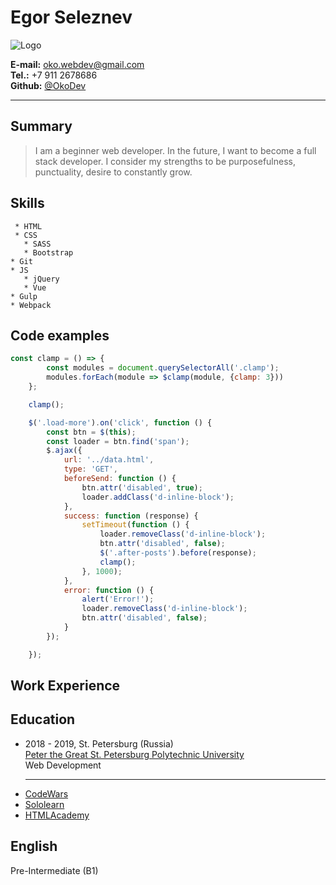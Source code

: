 # Egor Seleznev

![Logo](https://lh3.googleusercontent.com/UlWzmNBxEmoSpBfkEyUn9v-gPI_u_mmNWZU6Wx--3K7So-Fo56YR60ZVID5CBynoFVBprjnkvqrMB2dKRbn1ap3wIQ3uJaul_te7_t2ibSYhgAHmyLuWbmKJQz482qTCsJz2J7oHn57_PouygzWqUAs91F2xrbi7CFM9L-0swYJpKMMFLY7EAoMV2Dc7IEWA8E3c_92e9vCpeqEbkfYcvMngbANAogX0lYVO16-7a9wsZAiXQ2CATMSEZe_ZeoF8eIcnZZCtlrqp9IhCJuRRMkgimZQDuk3RfW4MkyEBQ9vMCQc0gLIQyKpQUS8anDHi_K89sVx-KPlrjeTFcnHUQVx16rKKzT-QH1KHAH3Ko0WP5zMFjHp5HWuOZ9rZfcAcq5A1W86VVgQDNMQC9zZrSGixf9BD5St6Z4UK1N9aS0niNFoDAeMsrQTFO14iilNgCD4RGDCyc9Zl9hW0BBTCrCRnqQ8tGDKxIDcX71hOmArPY7CgSPXyC-PY4-PS73SU7XHYeUjswNk6C1cgwnep0XwReS9eJBMO_sMgCZwT3jy7q5cArd8AiAEPQfldVI455kFiOuzCwNvrxOUr4tYvMvJO0faAurLLr3yic3GS-VkrZgQ8ix7k7FzYp19xcKsybPrMx9VTJTFjs4iqJPj-JCsvSVngDK1PWgQ6Z5v9YWoW2frdXZiNaLbULg_8=w520-h781-no?authuser=0)


 **E-mail:** <oko.webdev@gmail.com>  
 **Tel.:** +7 911 2678686  
 **Github:** [@OkoDev](https://github.com/OkoDev)
 ___

## Summary

>I am a beginner web developer. 
>In the future, I want to become a full stack developer. 
>I consider my strengths to be purposefulness, punctuality, desire to constantly grow.

## Skills   
     * HTML
     * CSS
       * SASS
       * Bootstrap
    * Git
    * JS
       * jQuery
       * Vue
    * Gulp
    * Webpack

## Code examples

```js
const clamp = () => {
        const modules = document.querySelectorAll('.clamp');
        modules.forEach(module => $clamp(module, {clamp: 3}))
    };

    clamp();

    $('.load-more').on('click', function () {
        const btn = $(this);
        const loader = btn.find('span');
        $.ajax({
            url: '../data.html',
            type: 'GET',
            beforeSend: function () {
                btn.attr('disabled', true);
                loader.addClass('d-inline-block');
            },
            success: function (response) {
                setTimeout(function () {
                    loader.removeClass('d-inline-block');
                    btn.attr('disabled', false);
                    $('.after-posts').before(response);
                    clamp();
                }, 1000);
            },
            error: function () {
                alert('Error!');
                loader.removeClass('d-inline-block');
                btn.attr('disabled', false);
            }
        });

    });
``` 

## Work Experience
     
## Education
* 2018 - 2019, St. Petersburg (Russia) <br>
[Peter the Great St. Petersburg Polytechnic University](https://www.spbstu.ru)   
Web Development <hr>
* [CodeWars](https://www.codewars.com/users/OkoDev)   
* [Sololearn](https://www.sololearn.com/profile/1138754)   
* [HTMLAcademy](https://htmlacademy.ru/profile/id105498)

## English
Pre-Intermediate (B1)
